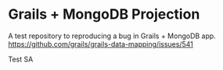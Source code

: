 # Grails + MongoDB Projection

A test repository to reproducing a bug in Grails + MongoDB app. https://github.com/grails/grails-data-mapping/issues/541

Test SA
